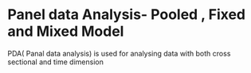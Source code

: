 # Panel data Analysis- Pooled , Fixed and Mixed Model
PDA( Panal data analysis) is used for analysing data with both cross sectional and time dimension